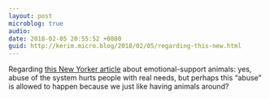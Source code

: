 ```yaml
---
layout: post
microblog: true
audio: 
date: 2018-02-05 20:55:52 +0800
guid: http://kerim.micro.blog/2018/02/05/regarding-this-new.html
---
```

Regarding [this New Yorker article](https://www.newyorker.com/magazine/2014/10/20/pets-allowed) about emotional-support animals: yes, abuse of the system hurts people with real needs, but perhaps this “abuse” is allowed to happen because we just like having animals around?
